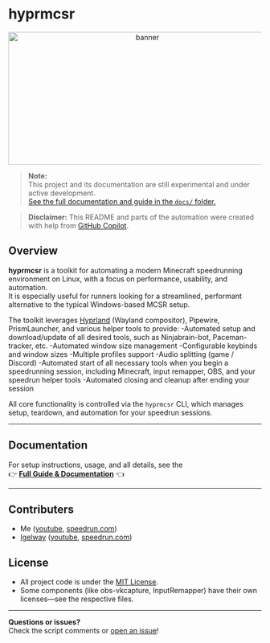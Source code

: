 # hyprmcsr

<p align="center">
  <img src="resources/logo4.png" width="537.5" height="264" alt="banner">
</p>

> **Note:**  
> This project and its documentation are still experimental and under active development.  
> [See the full documentation and guide in the `docs/` folder.](./docs/README.md)

> **Disclaimer:**
> This README and parts of the automation were created with help from [GitHub Copilot](https://github.com/features/copilot).

## Overview

**hyprmcsr** is a toolkit for automating a modern Minecraft speedrunning environment on Linux, with a focus on performance, usability, and automation.  
It is especially useful for runners looking for a streamlined, performant alternative to the typical Windows-based MCSR setup.

The toolkit leverages [Hyprland](https://hyprland.org/) (Wayland compositor), Pipewire, PrismLauncher, and various helper tools to provide:
-Automated setup and download/update of all desired tools, such as Ninjabrain-bot, Paceman-tracker, etc.
-Automated window size management
-Configurable keybinds and window sizes
-Multiple profiles support
-Audio splitting (game / Discord)
-Automated start of all necessary tools when you begin a speedrunning session, including Minecraft, input remapper, OBS, and your speedrun helper tools
-Automated closing and cleanup after ending your session

All core functionality is controlled via the `hyprmcsr` CLI, which manages setup, teardown, and automation for your speedrun sessions.

---

## Documentation

For setup instructions, usage, and all details, see the  
👉 **[Full Guide & Documentation](./docs/README.md)** 👈

---

## Contributers

- Me ([youtube](https://www.youtube.com/@relacibo), [speedrun.com](https://www.speedrun.com/de-DE/users/Relacibo))
- [Igelway](https://github.com/Igelway) ([youtube](https://www.youtube.com/@MisterKenway), [speedrun.com](https://www.speedrun.com/de-DE/users/Igelway))

## License

- All project code is under the [MIT License](LICENSE).
- Some components (like obs-vkcapture, InputRemapper) have their own licenses—see the respective files.

---

**Questions or issues?**  
Check the script comments or [open an issue](https://github.com/Relacibo/hyprmcsr/issues)!
